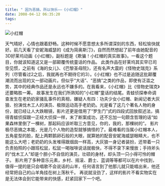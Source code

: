 ```yaml
---
title: " 因为恶搞，所以快乐——《小红帽》"
date: 2008-04-12 06:35:20
tags:
---
```


![小红帽](../../../images/2008/04/xiaohongmao2.jpg) 

天气晴好，心情也跟着舒畅。这种时候不愿意想太多所谓深刻的东西，轻松愉快就好。前几天看了安妮海威瑟的《成为简奥斯汀》，自然而然想起了前年由她配音的3D好莱坞动画《小红帽》，副标题是《欺骗！小红帽的真实故事》。一看这个题目，你就该知道这又是一部颠覆传统童话的作品。 此类作品在好莱坞其实早已司空见惯，之前有《海的女儿》、《巴黎圣母院》，还有名声大震的《怪物史瑞克》系列（尽管看过2之后，我就再也不期待它的3）。《小红帽》也不过是追随这批颠覆潮流而出现的又一部动画片。但似乎“大话”、“恶搞”之类的作品，即使有泛滥之势，其中的经典作品还是永远也不嫌多的。在我看来，《小红帽》比《怪物史瑞克》还要略胜一筹。 故事发生在我们所熟知的“小红帽”童话的结尾。青蛙侦探奉命调查发生在老奶奶家骚乱事件的真相，嫌疑人有四：功夫少女小红帽、新闻记者大灰狼、扮演伐木工人的演员、极限运动高手老奶奶。光是看了这几个著名人物的身份，就已经让人大跌眼镜，影片还更是借用了“罗生门”式的四段式回放叙述法，搞得青蛙侦探跟一正经大侦探一样，末了断案成功，还不忘加一句颇含哲理的话“如果森林里倒了一棵树，那起码应该听取三方意见，你的，我的，那棵树的”。 影片极尽恶搞之本能，光是几个人物的造型就够搞怪的了。最难看的当属小红帽本人，五角星型的脸，配上两颗鹅卵石般的大眼，就算她的配音安妮海威瑟眼睛大，也不能这么大吧；老奶奶的头发堆得跟烟囱一样高，大灰狼一身记者装扮，还带着一只负责拍照的小跟班松鼠，松鼠一喝咖啡说话就极快，不得不录下来慢放；手持斧头的“伐木工人”却是个胆小不自信的演员，壮硕的身材，却头顶一只小得可怜的帽子。 影片用了多种音乐元素，乡村、摇滚、爵士、蓝调等等都可以在片中找到，值得一提的是只会唱歌不会说话的山羊，任何语言到了他那儿就只能唱出来，他还经常把自己的山羊角挂在树上荡秋千。 再说就没劲了，这样的影片不看实物实在是无法体会到它能带来的快感，赶紧回家下一个吧。